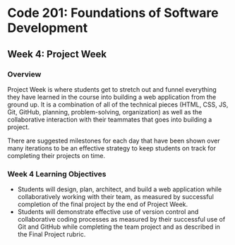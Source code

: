 # Code 201: Foundations of Software Development

## Week 4: Project Week

### Overview
Project Week is where students get to stretch out and funnel everything they have learned in the course into building a web application from the ground up. It is a combination of all of the technical pieces (HTML, CSS, JS, Git, GitHub, planning, problem-solving, organization) as well as the collaborative interaction with their teammates that goes into building a project.

There are suggested milestones for each day that have been shown over many iterations to be an effective strategy to keep students on track for completing their projects on time.

### Week 4 Learning Objectives
* Students will design, plan, architect, and build a web application while collaboratively working with their team, as measured by successful completion of the final project by the end of Project Week.
* Students will demonstrate effective use of version control and collaborative coding processes as measured by their successful use of Git and GitHub while completing the team project and as described in the Final Project rubric.
